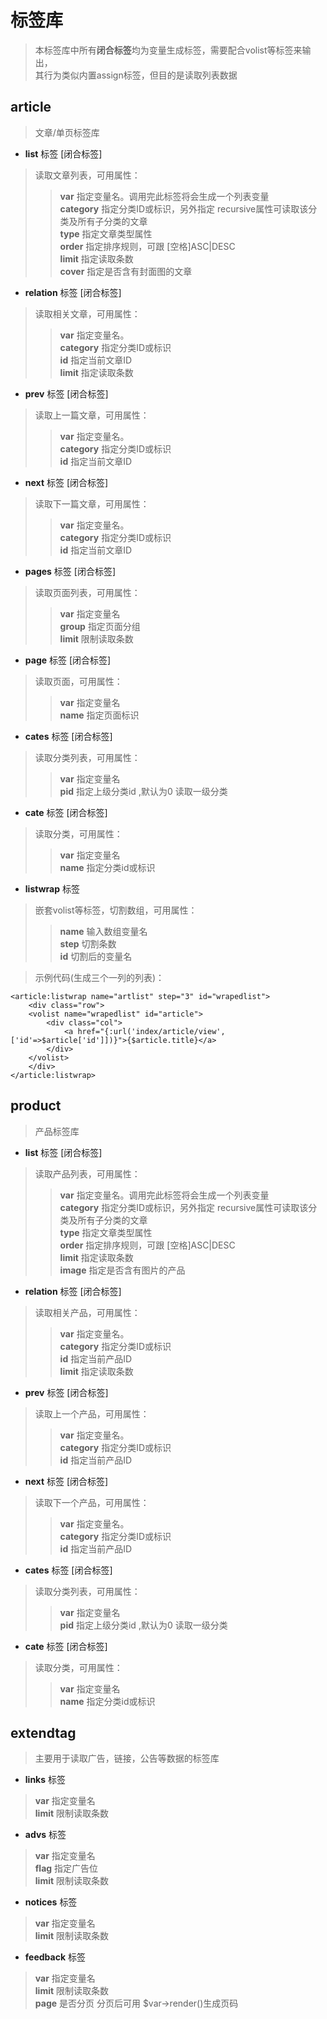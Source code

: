 
# 标签库

> 本标签库中所有**闭合标签**均为变量生成标签，需要配合volist等标签来输出，<br />其行为类似内置assign标签，但目的是读取列表数据

## article
> 文章/单页标签库

* **list** 标签 [闭合标签]

> 读取文章列表，可用属性：
>> **var** 指定变量名。调用完此标签将会生成一个列表变量<br />
   **category** 指定分类ID或标识，另外指定 recursive属性可读取该分类及所有子分类的文章<br />
   **type** 指定文章类型属性<br />
   **order** 指定排序规则，可跟 [空格]ASC|DESC<br />
   **limit** 指定读取条数<br />
   **cover** 指定是否含有封面图的文章

* **relation** 标签 [闭合标签]

> 读取相关文章，可用属性：
>> **var** 指定变量名。<br />
   **category** 指定分类ID或标识<br />
   **id** 指定当前文章ID<br />
   **limit** 指定读取条数

* **prev** 标签 [闭合标签]

> 读取上一篇文章，可用属性：
>> **var** 指定变量名。<br />
   **category** 指定分类ID或标识<br />
   **id** 指定当前文章ID
   
* **next** 标签 [闭合标签]

> 读取下一篇文章，可用属性：
>> **var** 指定变量名。<br />
   **category** 指定分类ID或标识<br />
   **id** 指定当前文章ID

* **pages** 标签 [闭合标签]

> 读取页面列表，可用属性：
>> **var** 指定变量名<br />
    **group** 指定页面分组<br />
    **limit** 限制读取条数
    
* **page** 标签 [闭合标签]

> 读取页面，可用属性：
>> **var** 指定变量名<br />
    **name** 指定页面标识
    
* **cates** 标签 [闭合标签]

> 读取分类列表，可用属性：
>> **var** 指定变量名<br />
    **pid** 指定上级分类id ,默认为0 读取一级分类
    
* **cate** 标签 [闭合标签]

> 读取分类，可用属性：
>> **var** 指定变量名<br />
    **name** 指定分类id或标识
    
* **listwrap** 标签

> 嵌套volist等标签，切割数组，可用属性：
>> **name** 输入数组变量名<br />
    **step** 切割条数<br />
    **id** 切割后的变量名
    
> 示例代码(生成三个一列的列表)：
```
<article:listwrap name="artlist" step="3" id="wrapedlist">
    <div class="row">
    <volist name="wrapedlist" id="article">
        <div class="col">
            <a href="{:url('index/article/view',['id'=>$article['id']])}">{$article.title}</a>
        </div>
    </volist>
    </div>
</article:listwrap>
```

## product
> 产品标签库

* **list** 标签 [闭合标签]

> 读取产品列表，可用属性：
>> **var** 指定变量名。调用完此标签将会生成一个列表变量<br />
   **category** 指定分类ID或标识，另外指定 recursive属性可读取该分类及所有子分类的文章<br />
   **type** 指定文章类型属性<br />
   **order** 指定排序规则，可跟 [空格]ASC|DESC<br />
   **limit** 指定读取条数<br />
   **image** 指定是否含有图片的产品

* **relation** 标签 [闭合标签]

> 读取相关产品，可用属性：
>> **var** 指定变量名。<br />
   **category** 指定分类ID或标识<br />
   **id** 指定当前产品ID<br />
   **limit** 指定读取条数

* **prev** 标签 [闭合标签]

> 读取上一个产品，可用属性：
>> **var** 指定变量名。<br />
   **category** 指定分类ID或标识<br />
   **id** 指定当前产品ID
   
* **next** 标签 [闭合标签]

> 读取下一个产品，可用属性：
>> **var** 指定变量名。<br />
   **category** 指定分类ID或标识<br />
   **id** 指定当前产品ID
    
* **cates** 标签 [闭合标签]

> 读取分类列表，可用属性：
>> **var** 指定变量名<br />
    **pid** 指定上级分类id ,默认为0 读取一级分类
    
* **cate** 标签 [闭合标签]

> 读取分类，可用属性：
>> **var** 指定变量名<br />
    **name** 指定分类id或标识

## extendtag

> 主要用于读取广告，链接，公告等数据的标签库

* **links** 标签
> **var** 指定变量名<br />
  **limit** 限制读取条数

* **advs** 标签
> **var** 指定变量名<br />
  **flag** 指定广告位<br />
  **limit** 限制读取条数

* **notices** 标签
> **var** 指定变量名<br />
  **limit** 限制读取条数

* **feedback** 标签
> **var** 指定变量名<br />
  **limit** 限制读取条数<br />
  **page** 是否分页 分页后可用 $var->render()生成页码